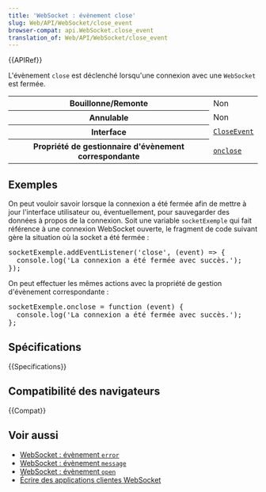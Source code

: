 ```yaml
---
title: 'WebSocket : évènement close'
slug: Web/API/WebSocket/close_event
browser-compat: api.WebSocket.close_event
translation_of: Web/API/WebSocket/close_event
---
```

<div>{{APIRef}}</div>

<p>L'évènement <code>close</code> est déclenché lorsqu'une connexion avec une <code>WebSocket</code> est fermée.</p>

<table class="properties">
 <tbody>
  <tr>
   <th scope="row">Bouillonne/Remonte</th>
   <td>Non</td>
  </tr>
  <tr>
   <th scope="row">Annulable</th>
   <td>Non</td>
  </tr>
  <tr>
   <th scope="row">Interface</th>
   <td><a href="/fr/docs/Web/API/CloseEvent"><code>CloseEvent</code></a></td>
  </tr>
  <tr>
   <th scope="row">Propriété de gestionnaire d'évènement correspondante</th>
   <td><a href="/fr/docs/Web/API/WebSocket/onclose"><code>onclose</code></a></td>
  </tr>
 </tbody>
</table>

<h2 id="examples">Exemples</h2>

<p>On peut vouloir savoir lorsque la connexion a été fermée afin de mettre à jour l'interface utilisateur ou, éventuellement, pour sauvegarder des données à propos de la connexion. Soit une variable <code>socketExemple</code> qui fait référence à une connexion WebSocket ouverte, le fragment de code suivant gère la situation où la socket a été fermée :</p>

<pre class="brush: js">socketExemple.addEventListener('close', (event) =&gt; {
  console.log('La connexion a été fermée avec succès.');
});</pre>

<p>On peut effectuer les mêmes actions avec la propriété de gestion d'évènement correspondante :</p>

<pre class="brush: js">socketExemple.onclose = function (event) {
  console.log('La connexion a été fermée avec succès.');
};</pre>

<h2 id="specifications">Spécifications</h2>

<p>{{Specifications}}</p>

<h2 id="browser_compatibility">Compatibilité des navigateurs</h2>

<p>{{Compat}}</p>

<h2 id="Voir aussi">Voir aussi</h2>

<ul>
 <li><a href="/fr/docs/Web/API/WebSocket/error_event">WebSocket : évènement <code>error</code></a></li>
 <li><a href="/fr/docs/Web/API/WebSocket/message_event">WebSocket : évènement <code>message</code></a></li>
 <li><a href="/fr/docs/Web/API/WebSocket/open_event">WebSocket : évènement <code>open</code></a></li>
 <li><a href="/fr/docs/Web/API/WebSockets_API/Writing_WebSocket_client_applications">Écrire des applications clientes WebSocket</a></li>
</ul>

